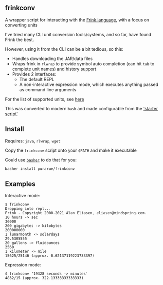 ## frinkconv

A wrapper script for interacting with the [Frink language](https://frinklang.org/), with a focus on converting units

I've tried many CLI unit conversion tools/systems, and so far, have found Frink the best.

However, using it from the CLI can be a bit tedious, so this:

- Handles downloading the JAR/data files
- Wraps frink in `rlwrap` to provide symbol auto completion (can hit `tab` to complete unit names) and history support
- Provides 2 interfaces:
  - The default REPL
  - A non-interactive expression mode, which executes anything passed as command line arguments

For the list of supported units, see [here](https://frinklang.org/frinkdata/units.txt)

This was converted to modern `bash` and made configurable from the ['starter script'](https://frinklang.org/frinkjar/frink)

## Install

Requires: `java`, `rlwrap`, `wget`

Copy the `frinkconv` script onto your `$PATH` and make it executable

Could use [`basher`](https://github.com/basherpm/basher) to do that for you:

```bash
basher install purarue/frinkconv
```

## Examples

Interactive mode:

```
$ frinkconv
Dropping into repl...
Frink - Copyright 2000-2021 Alan Eliasen, eliasen@mindspring.com.
10 hours -> sec
36000
200 gigabytes -> kilobytes
200000000
1 lunarmonth -> solardays
29.5305555
20 gallons -> fluidounces
2560
1 kilometer -> mile
15625/25146 (approx. 0.62137119223733397)
```

Expression mode:

```
$ frinkconv '19328 seconds -> minutes'
4832/15 (approx. 322.13333333333333)
```
